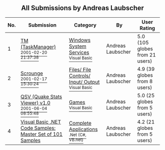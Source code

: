 ﻿<div align="center">

## All Submissions by Andreas Laubscher

</div>

No.  | Submission | Category | By   | User Rating
---- | ---------- | -------- | ---- | -----------
1 | [TM \(TaskManager\)<br /><sup>2001-02-20 21:37:38</sup>](https://github.com/Planet-Source-Code/andreas-laubscher-tm-taskmanager__1-21195) | [Windows System Services<br /><sup>Visual Basic</sup>](../ByCategory/windows-system-services__1-35.md) | Andreas Laubscher | 5.0 (105 globes from 21 users)
2 | [Scrounge<br /><sup>2001-02-17 15:30:24</sup>](https://github.com/Planet-Source-Code/andreas-laubscher-scrounge__1-21094) | [Files/ File Controls/ Input/ Output<br /><sup>Visual Basic</sup>](../ByCategory/files-file-controls-input-output__1-3.md) | Andreas Laubscher | 4.9 (39 globes from 8 users)
3 | [QSV  \(Quake Stats Viewer\) v1\.0<br /><sup>2001-06-04 08:55:48</sup>](https://github.com/Planet-Source-Code/andreas-laubscher-qsv-quake-stats-viewer-v1-0__1-23752) | [Games<br /><sup>Visual Basic</sup>](../ByCategory/games__1-38.md) | Andreas Laubscher | 5.0 (25 globes from 5 users)
4 | [Visual Basic \.NET Code Samples: Master Set of 101 Samples<br />](https://github.com/Planet-Source-Code/andreas-laubscher-visual-basic-net-code-samples-master-set-of-101-samples__10-1391) | [Complete Applications<br /><sup>.Net (C#, VB.net)</sup>](../ByCategory/complete-applications__10-7.md) | Andreas Laubscher | 4.2 (21 globes from 5 users)
